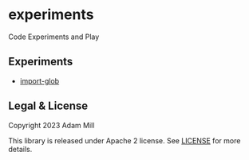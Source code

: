 # experiments
Code Experiments and Play


## Experiments
- [import-glob](https://github.com/theroyalwhee0/experiments/blob/master/import-glob/README.md)


## Legal & License
Copyright 2023 Adam Mill

This library is released under Apache 2 license. See [LICENSE](https://github.com/theroyalwhee0/experiments/blob/master/LICENSE) for more details.
